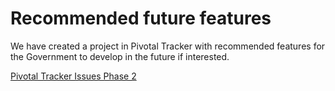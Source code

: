 # Recommended future features

We have created a project in Pivotal Tracker with recommended features for the Government to develop in the future if interested.


[Pivotal Tracker Issues Phase 2](https://www.pivotaltracker.com/s/projects/1164120)
